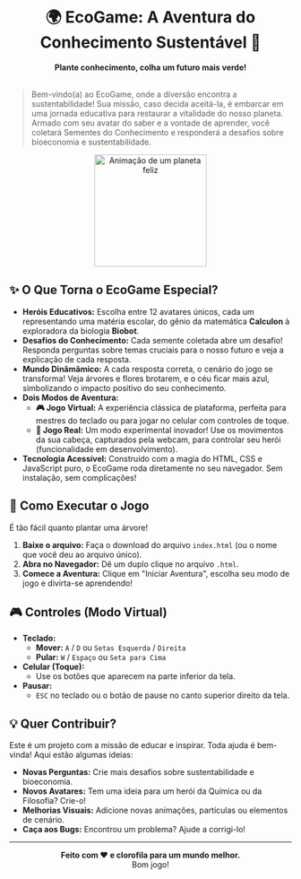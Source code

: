 <div align="center">
  <h1 align="center">🌍 EcoGame: A Aventura do Conhecimento Sustentável 🌱</h1>
  <strong>Plante conhecimento, colha um futuro mais verde!</strong>
</div>

<br>

> Bem-vindo(a) ao EcoGame, onde a diversão encontra a sustentabilidade! Sua missão, caso decida aceitá-la, é embarcar em uma jornada educativa para restaurar a vitalidade do nosso planeta. Armado com seu avatar do saber e a vontade de aprender, você coletará Sementes do Conhecimento e responderá a desafios sobre bioeconomia e sustentabilidade.

<p align="center">
  <img src="https://media.giphy.com/media/v1.Y2lkPTc5MGI3NjExbGlqd3FmdmZpN3E4dGZtMzRyeXhpNHdkaWtkaGZqOW5uNmtwd256aiZlcD12MV9pbnRlcm5hbF9naWZfYnlfaWQmY3Q9Zw/LpdlqT15ImE5W/giphy.gif" alt="Animação de um planeta feliz" width="200"/>
</p>

## ✨ O Que Torna o EcoGame Especial?

-   **Heróis Educativos:** Escolha entre 12 avatares únicos, cada um representando uma matéria escolar, do gênio da matemática **Calculon** à exploradora da biologia **Biobot**.
-   **Desafios do Conhecimento:** Cada semente coletada abre um desafio! Responda perguntas sobre temas cruciais para o nosso futuro e veja a explicação de cada resposta.
-   **Mundo Dinâmâmico:** A cada resposta correta, o cenário do jogo se transforma! Veja árvores e flores brotarem, e o céu ficar mais azul, simbolizando o impacto positivo do seu conhecimento.
-   **Dois Modos de Aventura:**
    -   **🎮 Jogo Virtual:** A experiência clássica de plataforma, perfeita para mestres do teclado ou para jogar no celular com controles de toque.
    -   **📸 Jogo Real:** Um modo experimental inovador! Use os movimentos da sua cabeça, capturados pela webcam, para controlar seu herói (funcionalidade em desenvolvimento).
-   **Tecnologia Acessível:** Construído com a magia do HTML, CSS e JavaScript puro, o EcoGame roda diretamente no seu navegador. Sem instalação, sem complicações!

## 🚀 Como Executar o Jogo

É tão fácil quanto plantar uma árvore!

1.  **Baixe o arquivo:** Faça o download do arquivo `index.html` (ou o nome que você deu ao arquivo único).
2.  **Abra no Navegador:** Dê um duplo clique no arquivo `.html`.
3.  **Comece a Aventura:** Clique em "Iniciar Aventura", escolha seu modo de jogo e divirta-se aprendendo!

## 🎮 Controles (Modo Virtual)

-   **Teclado:**
    -   **Mover:** `A` / `D` ou `Setas Esquerda` / `Direita`
    -   **Pular:** `W` / `Espaço` ou `Seta para Cima`
-   **Celular (Toque):**
    -   Use os botões que aparecem na parte inferior da tela.
-   **Pausar:**
    -   `ESC` no teclado ou o botão de pause no canto superior direito da tela.

## 💡 Quer Contribuir?

Este é um projeto com a missão de educar e inspirar. Toda ajuda é bem-vinda! Aqui estão algumas ideias:

-   **Novas Perguntas:** Crie mais desafios sobre sustentabilidade e bioeconomia.
-   **Novos Avatares:** Tem uma ideia para um herói da Química ou da Filosofia? Crie-o!
-   **Melhorias Visuais:** Adicione novas animações, partículas ou elementos de cenário.
-   **Caça aos Bugs:** Encontrou um problema? Ajude a corrigi-lo!

---

<div align="center">
    <strong>Feito com ❤️ e clorofila para um mundo melhor.</strong>
    <br>
    Bom jogo!
</div>